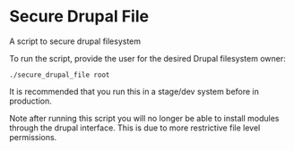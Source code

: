 # Secure Drupal File
A script to secure drupal filesystem

To run the script, provide the user for the desired Drupal filesystem owner:

```
./secure_drupal_file root
```

It is recommended that you run this in a stage/dev system before in production.

Note after running this script you will no longer be able to install modules through the drupal interface. This is due to more restrictive file level permissions.
